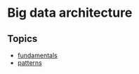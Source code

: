 # Big data architecture

## Topics

- [fundamentals](./fundamentals/fundamentals.md)
- [patterns](./patterns/patterns.md)
